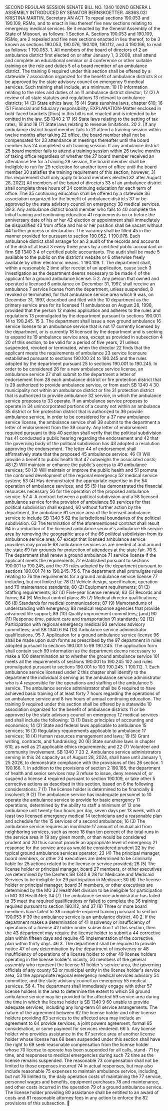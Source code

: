 SECOND REGULAR SESSION
SENATE BILL NO. 1340
102ND GENERA L ASSEMBLY
INTRODUCED BY SENATOR BERNSKOETTER.
4836S.02I KRISTINA MARTIN, Secretary
AN ACT
To repeal sections 190.053 and 190.109, RSMo, and to enact in lieu thereof five new sections
relating to emergency medical services.
Be it enacted by the General Assembly of the State of Missouri, as follows:
1 Section A. Sections 190.053 and 190.109, RSMo, are
2 repealed and five new sections enacted in lieu thereof, to be
3 known as sections 190.053, 190.076, 190.109, 190.112, and
4 190.166, to read as follows:
1 190.053. 1. All members of the board of directors of
2 an ambulance district first elected on or after January 1,
3 2008, shall attend and complete an educational seminar or
4 conference or other suitable training on the role and duties
5 of a board member of an ambulance district. The training
6 required under this section shall be offered by a statewide
7 association organized for the benefit of ambulance districts
8 or be approved by the state advisory council on emergency
9 medical services. Such training shall include, at a minimum:
10 (1) Information relating to the roles and duties of an
11 ambulance district director;
12 (2) A review of all state statutes and regulations
13 relevant to ambulance districts;
14 (3) State ethics laws;
15 (4) State sunshine laws, chapter 610;
16 (5) Financial and fiduciary responsibility;
EXPLANATION-Matter enclosed in bold-faced brackets [thus] in this bill is not enacted
and is intended to be omitted in the law.
SB 1340 2
17 (6) State laws relating to the setting of tax rates;
18 and
19 (7) State laws relating to revenue limitations.
20 2. [If any ambulance district board member fails to
21 attend a training session within twelve months after taking
22 office, the board member shall not be compensated for
23 attendance at meetings thereafter until the board member has
24 completed such training session. If any ambulance district
25 board member fails to attend a training session within
26 twelve months of taking office regardless of whether the
27 board member received an attendance fee for a training
28 session, the board member shall be ineligible to run for
29 reelection for another term of office until the board member
30 satisfies the training requirement of this section; however,
31 this requirement shall only apply to board members elected
32 after August 28, 2022] All members of the board of directors
33 of an ambulance district shall complete three hours of
34 continuing education for each term of office. The
35 continuing education shall be offered by a statewide
36 association organized for the benefit of ambulance districts
37 or be approved by the state advisory council on emergency
38 medical services.
39 3. Any ambulance district board member who fails to
40 complete the initial training and continuing education
41 requirements on or before the anniversary date of his or her
42 election or appointment shall immediately be disqualified
43 from office and his or her position shall be vacant without
44 further process or declaration. The vacancy shall be filled
45 in the manner provided for pursuant to section 190.052.
1 190.076. Each ambulance district shall arrange for an
2 audit of the records and accounts of the district at least
3 every three years by a certified public accountant or firm
SB 1340 3
4 of certified public accountants. The audit shall be made
5 available to the public on the district's website or
6 otherwise freely available by other electronic means.
1 190.109. 1. The department shall, within a reasonable
2 time after receipt of an application, cause such
3 investigation as the department deems necessary to be made
4 of the applicant for a ground ambulance license.
5 2. Any person that owned and operated a licensed
6 ambulance on December 31, 1997, shall receive an ambulance
7 service license from the department, unless suspended,
8 revoked or terminated, for that ambulance service area which
9 was, on December 31, 1997, described and filed with the
10 department as the primary service area for its licensed
11 ambulances on August 28, 1998, provided that the person
12 makes application and adheres to the rules and regulations
13 promulgated by the department pursuant to sections 190.001
14 to 190.245.
15 3. The department shall issue a new ground ambulance
16 service license to an ambulance service that is not
17 currently licensed by the department, or is currently
18 licensed by the department and is seeking to expand its
19 ambulance service area, except as provided in subsection 4
20 of this section, to be valid for a period of five years,
21 unless suspended, revoked or terminated, when the director
22 finds that the applicant meets the requirements of ambulance
23 service licensure established pursuant to sections 190.100
24 to 190.245 and the rules adopted by the department pursuant
25 to sections 190.001 to 190.245. In order to be considered
26 for a new ambulance service license, an ambulance service
27 shall submit to the department a letter of endorsement from
28 each ambulance district or fire protection district that is
29 authorized to provide ambulance service, or from each
SB 1340 4
30 municipality not within an ambulance district or fire
31 protection district that is authorized to provide ambulance
32 service, in which the ambulance service proposes to
33 operate. If an ambulance service proposes to operate in
34 unincorporated portions of a county not within an ambulance
35 district or fire protection district that is authorized to
36 provide ambulance service, in order to be considered for a
37 new ambulance service license, the ambulance service shall
38 submit to the department a letter of endorsement from the
39 county. Any letter of endorsement required pursuant to this
40 section shall verify that the political subdivision has
41 conducted a public hearing regarding the endorsement and
42 that the governing body of the political subdivision has
43 adopted a resolution approving the endorsement. The letter
44 of endorsement shall affirmatively state that the proposed
45 ambulance service:
46 (1) Will provide a benefit to public health that
47 outweighs the associated costs;
48 (2) Will maintain or enhance the public's access to
49 ambulance services;
50 (3) Will maintain or improve the public health and
51 promote the continued development of the regional emergency
52 medical service system;
53 (4) Has demonstrated the appropriate expertise in the
54 operation of ambulance services; and
55 (5) Has demonstrated the financial resources necessary
56 for the operation of the proposed ambulance service.
57 4. A contract between a political subdivision and a
58 licensed ambulance service for the provision of ambulance
59 services for that political subdivision shall expand,
60 without further action by the department, the ambulance
61 service area of the licensed ambulance service to include
SB 1340 5
62 the jurisdictional boundaries of the political subdivision.
63 The termination of the aforementioned contract shall result
64 in a reduction of the licensed ambulance service's ambulance
65 service area by removing the geographic area of the
66 political subdivision from its ambulance service area,
67 except that licensed ambulance service providers may provide
68 ambulance services as are needed at and around the state
69 fair grounds for protection of attendees at the state fair.
70 5. The department shall renew a ground ambulance
71 service license if the applicant meets the requirements
72 established pursuant to sections 190.001 to 190.245, and the
73 rules adopted by the department pursuant to sections 190.001
74 to 190.245.
75 6. The department shall promulgate rules relating to
76 the requirements for a ground ambulance service license
77 including, but not limited to:
78 (1) Vehicle design, specification, operation and
79 maintenance standards;
80 (2) Equipment requirements;
81 (3) Staffing requirements;
82 (4) Five-year license renewal;
83 (5) Records and forms;
84 (6) Medical control plans;
85 (7) Medical director qualifications;
86 (8) Standards for medical communications;
87 (9) Memorandums of understanding with emergency
88 medical response agencies that provide advanced life support;
89 (10) Quality improvement committees; [and]
90 (11) Response time, patient care and transportation
91 standards;
92 (12) Participation with regional emergency medical
93 services advisory committees; and
SB 1340 6
94 (13) Ambulance service administrator qualifications.
95 7. Application for a ground ambulance service license
96 shall be made upon such forms as prescribed by the
97 department in rules adopted pursuant to sections 190.001 to
98 190.245. The application form shall contain such
99 information as the department deems necessary to make a
100 determination as to whether the ground ambulance service
101 meets all the requirements of sections 190.001 to 190.245
102 and rules promulgated pursuant to sections 190.001 to
103 190.245.
1 190.112. 1. Each ambulance service licensed under
2 this chapter shall identify to the department the individual
3 serving as the ambulance service administrator who is
4 responsible for the operations and staffing of the ambulance
5 service. The ambulance service administrator shall be
6 required to have achieved basic training of at least forty
7 hours regarding the operations of an ambulance service and
8 two hours of annual continuing education. The training
9 required under this section shall be offered by a statewide
10 association organized for the benefit of ambulance districts
11 or be approved by the state advisory council on emergency
12 medical services and shall include the following:
13 (1) Basic principles of accounting and economics;
14 (2) State and federal laws applicable to ambulance
15 services;
16 (3) Regulatory requirements applicable to ambulance
17 services;
18 (4) Human resources management and laws;
19 (5) Grant writing, contracts, and fundraising;
20 (6) State sunshine laws in chapter 610, as well as
21 applicable ethics requirements; and
22 (7) Volunteer and community involvement.
SB 1340 7
23 2. Ambulance service administrators serving in this
24 capacity as of August 28, 2024, shall have until January 1,
25 2026, to demonstrate compliance with the provisions of this
26 section.
1 190.166. 1. In addition to the provisions of section
2 190.165, the department of health and senior services may
3 refuse to issue, deny renewal of, or suspend a license
4 required pursuant to section 190.109, or take other
5 corrective actions as described in this section, based on
6 the following considerations:
7 (1) The license holder is determined to be financially
8 insolvent;
9 (2) The ambulance service has inadequate personnel to
10 operate the ambulance service to provide for basic emergency
11 operations, determined by the ability to staff a minimum of
12 one ambulance unit twenty-four hours per day, seven days per
13 week, with at least two licensed emergency medical
14 technicians and a reasonable plan and schedule for the
15 services of a second ambulance;
16 (3) The ambulance service requires an inordinate
17 amount of mutual aid from neighboring services, such as more
18 than ten percent of the total runs in the service area in
19 any given month, or than would be considered prudent and
20 thus cannot provide an appropriate level of emergency
21 response for the service area as would be considered prudent
22 by the typical ground ambulance services operator;
23 (4) The principal manager, board members, or other
24 executives are determined to be criminally liable for
25 actions related to the license or service provided;
26 (5) The license holder or principal manager, board
27 members, or other executives are determined by the Centers
SB 1340 8
28 for Medicare and Medicaid Services to be ineligible for
29 participation in Medicare;
30 (6) The license holder or principal manager, board
31 members, or other executives are determined by the MO
32 HealthNet division to be ineligible for participation in MO
33 HealthNet;
34 (7) The ambulance service administrator has failed to
35 meet the required qualifications or failed to complete the
36 training required pursuant to section 190.112; and
37 (8) Three or more board members have failed to
38 complete required training pursuant to section 190.053 if
39 the ambulance service is an ambulance district.
40 2. If the department makes a determination of
41 insolvency or insufficiency of operations of a license
42 holder under subsection 1 of this section, then the
43 department may require the license holder to submit a
44 corrective plan within fifteen days and require
45 implementation of the corrective plan within thirty days.
46 3. The department shall be required to provide notice
47 of any determination by the department of insolvency or
48 insufficiency of operations of a license holder to other
49 license holders operating in the license holder's vicinity,
50 members of the general assembly who represent the license
51 holder's service area, the governing officials of any county
52 or municipal entity in the license holder's service area,
53 the appropriate regional emergency medical services advisory
54 committee, and the state advisory council on emergency
55 medical services.
56 4. The department shall immediately engage with other
57 license holders in the area to determine the extent to which
58 ground ambulance service may be provided to the affected
59 service area during the time in which the license holder is
SB 1340 9
60 unable to provide adequate services, including any long-term
61 service arrangements. The nature of the agreement between
62 the license holder and other license holders providing
63 services to the affected area may include an agreement to
64 provide services, a joint powers agreement, formal
65 consideration, or some payment for services rendered.
66 5. Any license holder who provides assistance in the
67 service area of another license holder whose license has
68 been suspended under this section shall have the right to
69 seek reasonable compensation from the license holder whose
70 license to operate has been suspended for all calls, stand-
71 by time, and responses to medical emergencies during such
72 time as the license remains suspended. The reasonable
73 compensation shall not be limited to those expenses incurred
74 in actual responses, but may also include reasonable
75 expenses to maintain ambulance service, including, but not
76 limited to, the daily operation costs of maintaining the
77 service, personnel wages and benefits, equipment purchases
78 and maintenance, and other costs incurred in the operation
79 of a ground ambulance service. The license holder providing
80 assistance shall be entitled to an award of costs and
81 reasonable attorney fees in any action to enforce the
82 provisions of this subsection.
